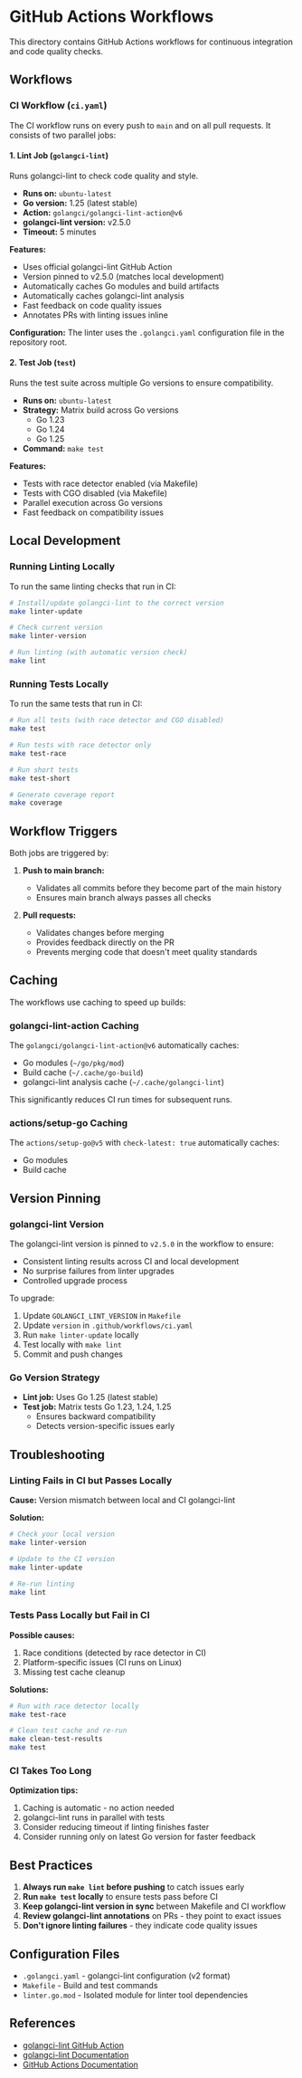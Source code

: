 # GitHub Actions Workflows

This directory contains GitHub Actions workflows for continuous integration and code quality checks.

## Workflows

### CI Workflow (`ci.yaml`)

The CI workflow runs on every push to `main` and on all pull requests. It consists of two parallel jobs:

#### 1. Lint Job (`golangci-lint`)

Runs golangci-lint to check code quality and style.

- **Runs on:** `ubuntu-latest`
- **Go version:** 1.25 (latest stable)
- **Action:** `golangci/golangci-lint-action@v6`
- **golangci-lint version:** v2.5.0
- **Timeout:** 5 minutes

**Features:**
- Uses official golangci-lint GitHub Action
- Version pinned to v2.5.0 (matches local development)
- Automatically caches Go modules and build artifacts
- Automatically caches golangci-lint analysis
- Fast feedback on code quality issues
- Annotates PRs with linting issues inline

**Configuration:**
The linter uses the `.golangci.yaml` configuration file in the repository root.

#### 2. Test Job (`test`)

Runs the test suite across multiple Go versions to ensure compatibility.

- **Runs on:** `ubuntu-latest`
- **Strategy:** Matrix build across Go versions
  - Go 1.23
  - Go 1.24
  - Go 1.25
- **Command:** `make test`

**Features:**
- Tests with race detector enabled (via Makefile)
- Tests with CGO disabled (via Makefile)
- Parallel execution across Go versions
- Fast feedback on compatibility issues

## Local Development

### Running Linting Locally

To run the same linting checks that run in CI:

```bash
# Install/update golangci-lint to the correct version
make linter-update

# Check current version
make linter-version

# Run linting (with automatic version check)
make lint
```

### Running Tests Locally

To run the same tests that run in CI:

```bash
# Run all tests (with race detector and CGO disabled)
make test

# Run tests with race detector only
make test-race

# Run short tests
make test-short

# Generate coverage report
make coverage
```

## Workflow Triggers

Both jobs are triggered by:

1. **Push to main branch:**
   - Validates all commits before they become part of the main history
   - Ensures main branch always passes all checks

2. **Pull requests:**
   - Validates changes before merging
   - Provides feedback directly on the PR
   - Prevents merging code that doesn't meet quality standards

## Caching

The workflows use caching to speed up builds:

### golangci-lint-action Caching

The `golangci/golangci-lint-action@v6` automatically caches:
- Go modules (`~/go/pkg/mod`)
- Build cache (`~/.cache/go-build`)
- golangci-lint analysis cache (`~/.cache/golangci-lint`)

This significantly reduces CI run times for subsequent runs.

### actions/setup-go Caching

The `actions/setup-go@v5` with `check-latest: true` automatically caches:
- Go modules
- Build cache

## Version Pinning

### golangci-lint Version

The golangci-lint version is pinned to `v2.5.0` in the workflow to ensure:
- Consistent linting results across CI and local development
- No surprise failures from linter upgrades
- Controlled upgrade process

To upgrade:
1. Update `GOLANGCI_LINT_VERSION` in `Makefile`
2. Update `version` in `.github/workflows/ci.yaml`
3. Run `make linter-update` locally
4. Test locally with `make lint`
5. Commit and push changes

### Go Version Strategy

- **Lint job:** Uses Go 1.25 (latest stable)
- **Test job:** Matrix tests Go 1.23, 1.24, 1.25
  - Ensures backward compatibility
  - Detects version-specific issues early

## Troubleshooting

### Linting Fails in CI but Passes Locally

**Cause:** Version mismatch between local and CI golangci-lint

**Solution:**
```bash
# Check your local version
make linter-version

# Update to the CI version
make linter-update

# Re-run linting
make lint
```

### Tests Pass Locally but Fail in CI

**Possible causes:**
1. Race conditions (detected by race detector in CI)
2. Platform-specific issues (CI runs on Linux)
3. Missing test cache cleanup

**Solutions:**
```bash
# Run with race detector locally
make test-race

# Clean test cache and re-run
make clean-test-results
make test
```

### CI Takes Too Long

**Optimization tips:**
1. Caching is automatic - no action needed
2. golangci-lint runs in parallel with tests
3. Consider reducing timeout if linting finishes faster
4. Consider running only on latest Go version for faster feedback

## Best Practices

1. **Always run `make lint` before pushing** to catch issues early
2. **Run `make test` locally** to ensure tests pass before CI
3. **Keep golangci-lint version in sync** between Makefile and CI workflow
4. **Review golangci-lint annotations** on PRs - they point to exact issues
5. **Don't ignore linting failures** - they indicate code quality issues

## Configuration Files

- `.golangci.yaml` - golangci-lint configuration (v2 format)
- `Makefile` - Build and test commands
- `linter.go.mod` - Isolated module for linter tool dependencies

## References

- [golangci-lint GitHub Action](https://github.com/golangci/golangci-lint-action)
- [golangci-lint Documentation](https://golangci-lint.run/)
- [GitHub Actions Documentation](https://docs.github.com/en/actions)
